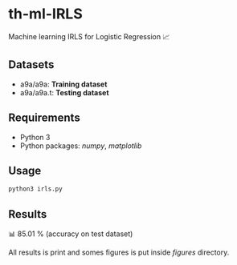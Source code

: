 # th-ml-IRLS
Machine learning IRLS for Logistic Regression :chart_with_upwards_trend:

## Datasets
- a9a/a9a: __Training dataset__
- a9a/a9a.t: __Testing dataset__

## Requirements
- Python 3
- Python packages: _numpy_, _matplotlib_

## Usage
````bash
python3 irls.py
````

## Results
:bar_chart: 85.01 % (accuracy on test dataset)

All results is print and somes figures is put inside _figures_ directory.
